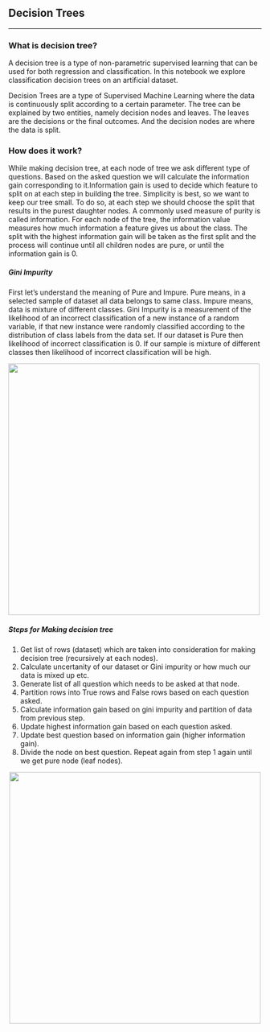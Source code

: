 ## Decision Trees
------------------------
### What is decision tree?   

A decision tree is a type of non-parametric supervised learning that can be used for both regression and classification. In this notebook we explore classification decision trees on an artificial dataset.  

Decision Trees are a type of Supervised Machine Learning where the data is continuously split according to a certain parameter. The tree can be explained by two entities, namely decision nodes and leaves. The leaves are the decisions or the final outcomes. And the decision nodes are where the data is split.  

### How does it work?
While making decision tree, at each node of tree we ask different type of questions. Based on the asked question we will calculate the information gain corresponding to it.Information gain is used to decide which feature to split on at each step in building the tree. Simplicity is best, so we want to keep our tree small. To do so, at each step we should choose the split that results in the purest daughter nodes. A commonly used measure of purity is called information. For each node of the tree, the information value measures how much information a feature gives us about the class. The split with the highest information gain will be taken as the first split and the process will continue until all children nodes are pure, or until the information gain is 0.  

##### Gini Impurity
First let’s understand the meaning of Pure and Impure. Pure means, in a selected sample of dataset all data belongs to same class. Impure means, data is mixture of different classes. Gini Impurity is a measurement of the likelihood of an incorrect classification of a new instance of a random variable, if that new instance were randomly classified according to the distribution of class labels from the data set. If our dataset is Pure then likelihood of incorrect classification is 0. If our sample is mixture of different classes then likelihood of incorrect classification will be high.

<img src="https://lh4.googleusercontent.com/uXug-BxfBY1whm_pRMn-H_v_qW2fdiS3UY-v4SDU2bhjyPo32eBysL_b5Rt1_wFvHIaj8r4RdZJIJHuodG6VP1lLNVd0Zmp4Q6-K7zsVPHRhGYUA787kRymadXxy1t1YV_NeovMs
" width="500"/> 

##### Steps for Making decision tree
1. Get list of rows (dataset) which are taken into consideration for making decision tree (recursively at each nodes).
2. Calculate uncertanity of our dataset or Gini impurity or how much our data is mixed up etc.
3. Generate list of all question which needs to be asked at that node.
4. Partition rows into True rows and False rows based on each question asked.
5. Calculate information gain based on gini impurity and partition of data from previous step.
6. Update highest information gain based on each question asked.
7. Update best question based on information gain (higher information gain).
8. Divide the node on best question. Repeat again from step 1 again until we get pure node (leaf nodes).  

<p align="center">
  <img src="https://static.javatpoint.com/tutorial/machine-learning/images/decision-tree-classification-algorithm.png" width="500"/> 
</p>
